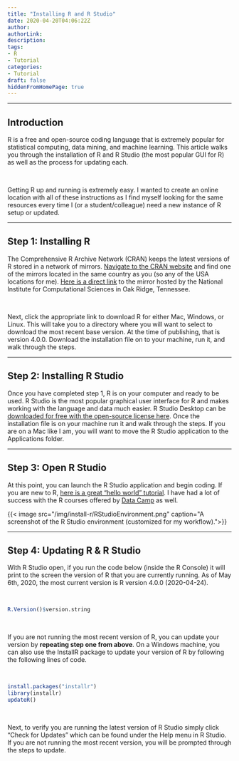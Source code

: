 ```yaml
---
title: "Installing R and R Studio"
date: 2020-04-20T04:06:22Z
author:
authorLink:
description:
tags:
- R
- Tutorial
categories:
- Tutorial
draft: false
hiddenFromHomePage: true
---
```


***
## Introduction

R is a free and open-source coding language that is extremely popular for statistical computing, data mining, and machine learning.
This article walks you through the installation of R and R Studio (the most popular GUI for R) as well as the process for updating each.

&nbsp;

Getting R up and running is extremely easy.
I wanted to create an online location with all of these instructions as I find myself looking for the same resources every time I (or a student/colleague) need a new instance of R setup or updated.

***
## Step 1: Installing R

The Comprehensive R Archive Network (CRAN) keeps the latest versions of R stored in a network of mirrors.
[Navigate to the CRAN website](https://cran.r-project.org/mirrors.html) and find one of the mirrors located in the same country as you (so any of the USA locations for me).
[Here is a direct link](https://mirrors.nics.utk.edu/cran/) to the mirror hosted by the National Institute for Computational Sciences in Oak Ridge, Tennessee.

&nbsp;

Next, click the appropriate link to download R for either Mac, Windows, or Linux.
This will take you to a directory where you will want to select to download the most recent base version.
At the time of publishing, that is version 4.0.0.
Download the installation file on to your machine, run it, and walk through the steps.

***
## Step 2: Installing R Studio
Once you have completed step 1, R is on your computer and ready to be used.
R Studio is the most popular graphical user interface for R and makes working with the language and data much easier.
R Studio Desktop can be [downloaded for free with the open-source license here](https://rstudio.com/products/rstudio/download/#download).
Once the installation file is on your machine run it and walk through the steps.
If you are on a Mac like I am, you will want to move the R Studio application to the Applications folder.

***
## Step 3: Open R Studio
At this point, you can launch the R Studio application and begin coding.
If you are new to R, [here is a great “hello world” tutorial](https://www.tutorialspoint.com/r/r_basic_syntax.htm).
I have had a lot of success with the R courses offered by [Data Camp](https://www.datacamp.com/courses/free-introduction-to-r) as well.

{{< image src="/img/install-r/RStudioEnvironment.png" caption="A screenshot of the R Studio environment (customized for my workflow).">}}

***
## Step 4: Updating R & R Studio
With R Studio open, if you run the code below (inside the R Console) it will print to the screen the version of R that you are currently running.
As of May 6th, 2020, the most current version is R version 4.0.0 (2020-04-24).

&nbsp;

```R
R.Version()$version.string
```

&nbsp;

If you are not running the most recent version of R, you can update your version by **repeating step one from above**.
On a Windows machine, you can also use the InstallR package to update your version of R by following the following lines of code.

&nbsp;

```R
install.packages("installr")
library(installr)
updateR()
```

&nbsp;

Next, to verify you are running the latest version of R Studio simply click “Check for Updates” which can be found under the Help menu in R Studio.
If you are not running the most recent version, you will be prompted through the steps to update.